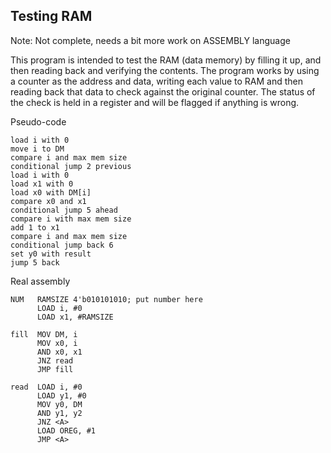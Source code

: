 ## Testing RAM

Note: Not complete, needs a bit more work on ASSEMBLY language

This program is intended to test the RAM (data memory) by filling it up, and then reading back and verifying the contents.
The program works by using a counter as the address and data, writing each value to RAM and then reading back that data to check against the original counter.
The status of the check is held in a register and will be flagged if anything is wrong.

Pseudo-code

    load i with 0
    move i to DM
    compare i and max mem size
    conditional jump 2 previous
    load i with 0
    load x1 with 0
    load x0 with DM[i]
    compare x0 and x1
    conditional jump 5 ahead
    compare i with max mem size
    add 1 to x1
    compare i and max mem size
    conditional jump back 6
    set y0 with result
    jump 5 back

Real assembly

    NUM   RAMSIZE 4'b010101010; put number here
          LOAD i, #0
          LOAD x1, #RAMSIZE

    fill  MOV DM, i
          MOV x0, i
          AND x0, x1
          JNZ read
          JMP fill

    read  LOAD i, #0
          LOAD y1, #0
          MOV y0, DM
          AND y1, y2
          JNZ <A>
          LOAD OREG, #1
          JMP <A>
